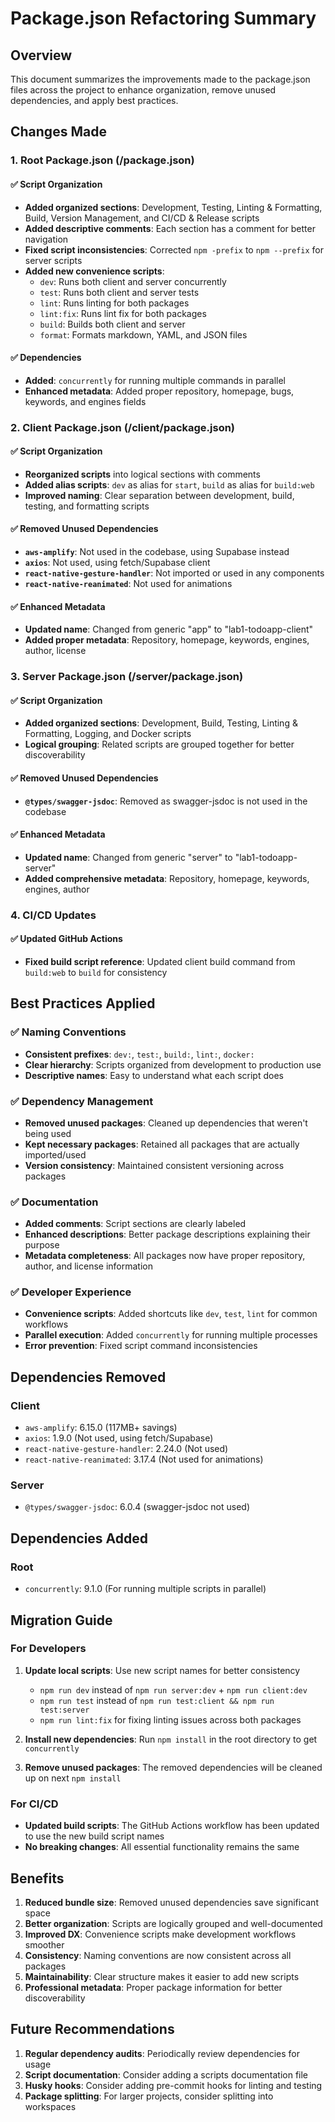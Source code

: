 # Package.json Refactoring Summary

## Overview

This document summarizes the improvements made to the package.json files across the project to enhance organization, remove unused dependencies, and apply best practices.

## Changes Made

### 1. Root Package.json (/package.json)

#### ✅ Script Organization

- **Added organized sections**: Development, Testing, Linting & Formatting, Build, Version Management, and CI/CD & Release scripts
- **Added descriptive comments**: Each section has a comment for better navigation
- **Fixed script inconsistencies**: Corrected `npm -prefix` to `npm --prefix` for server scripts
- **Added new convenience scripts**:
  - `dev`: Runs both client and server concurrently
  - `test`: Runs both client and server tests
  - `lint`: Runs linting for both packages
  - `lint:fix`: Runs lint fix for both packages
  - `build`: Builds both client and server
  - `format`: Formats markdown, YAML, and JSON files

#### ✅ Dependencies

- **Added**: `concurrently` for running multiple commands in parallel
- **Enhanced metadata**: Added proper repository, homepage, bugs, keywords, and engines fields

### 2. Client Package.json (/client/package.json)

#### ✅ Script Organization

- **Reorganized scripts** into logical sections with comments
- **Added alias scripts**: `dev` as alias for `start`, `build` as alias for `build:web`
- **Improved naming**: Clear separation between development, build, testing, and formatting scripts

#### ✅ Removed Unused Dependencies

- **`aws-amplify`**: Not used in the codebase, using Supabase instead
- **`axios`**: Not used, using fetch/Supabase client
- **`react-native-gesture-handler`**: Not imported or used in any components
- **`react-native-reanimated`**: Not used for animations

#### ✅ Enhanced Metadata

- **Updated name**: Changed from generic "app" to "lab1-todoapp-client"
- **Added proper metadata**: Repository, homepage, keywords, engines, author, license

### 3. Server Package.json (/server/package.json)

#### ✅ Script Organization

- **Added organized sections**: Development, Build, Testing, Linting & Formatting, Logging, and Docker scripts
- **Logical grouping**: Related scripts are grouped together for better discoverability

#### ✅ Removed Unused Dependencies

- **`@types/swagger-jsdoc`**: Removed as swagger-jsdoc is not used in the codebase

#### ✅ Enhanced Metadata

- **Updated name**: Changed from generic "server" to "lab1-todoapp-server"
- **Added comprehensive metadata**: Repository, homepage, keywords, engines, author

### 4. CI/CD Updates

#### ✅ Updated GitHub Actions

- **Fixed build script reference**: Updated client build command from `build:web` to `build` for consistency

## Best Practices Applied

### ✅ Naming Conventions

- **Consistent prefixes**: `dev:`, `test:`, `build:`, `lint:`, `docker:`
- **Clear hierarchy**: Scripts organized from development to production use
- **Descriptive names**: Easy to understand what each script does

### ✅ Dependency Management

- **Removed unused packages**: Cleaned up dependencies that weren't being used
- **Kept necessary packages**: Retained all packages that are actually imported/used
- **Version consistency**: Maintained consistent versioning across packages

### ✅ Documentation

- **Added comments**: Script sections are clearly labeled
- **Enhanced descriptions**: Better package descriptions explaining their purpose
- **Metadata completeness**: All packages now have proper repository, author, and license information

### ✅ Developer Experience

- **Convenience scripts**: Added shortcuts like `dev`, `test`, `lint` for common workflows
- **Parallel execution**: Added `concurrently` for running multiple processes
- **Error prevention**: Fixed script command inconsistencies

## Dependencies Removed

### Client

- `aws-amplify`: 6.15.0 (117MB+ savings)
- `axios`: 1.9.0 (Not used, using fetch/Supabase)
- `react-native-gesture-handler`: 2.24.0 (Not used)
- `react-native-reanimated`: 3.17.4 (Not used for animations)

### Server

- `@types/swagger-jsdoc`: 6.0.4 (swagger-jsdoc not used)

## Dependencies Added

### Root

- `concurrently`: 9.1.0 (For running multiple scripts in parallel)

## Migration Guide

### For Developers

1. **Update local scripts**: Use new script names for better consistency
   - `npm run dev` instead of `npm run server:dev` + `npm run client:dev`
   - `npm run test` instead of `npm run test:client && npm run test:server`
   - `npm run lint:fix` for fixing linting issues across both packages

2. **Install new dependencies**: Run `npm install` in the root directory to get `concurrently`

3. **Remove unused packages**: The removed dependencies will be cleaned up on next `npm install`

### For CI/CD

- **Updated build scripts**: The GitHub Actions workflow has been updated to use the new build script names
- **No breaking changes**: All essential functionality remains the same

## Benefits

1. **Reduced bundle size**: Removed unused dependencies save significant space
2. **Better organization**: Scripts are logically grouped and well-documented
3. **Improved DX**: Convenience scripts make development workflows smoother
4. **Consistency**: Naming conventions are now consistent across all packages
5. **Maintainability**: Clear structure makes it easier to add new scripts
6. **Professional metadata**: Proper package information for better discoverability

## Future Recommendations

1. **Regular dependency audits**: Periodically review dependencies for usage
2. **Script documentation**: Consider adding a scripts documentation file
3. **Husky hooks**: Consider adding pre-commit hooks for linting and testing
4. **Package splitting**: For larger projects, consider splitting into workspaces
